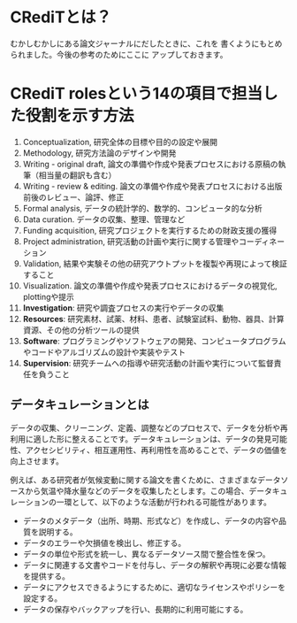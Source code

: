 # CRediTとは？

むかしむかしにある論文ジャーナルにだしたときに、これを
書くようにもとめられました。今後の参考のためにここに
アップしておきます。

# CRediT rolesという14の項目で担当した役割を示す方法

1. Conceptualization, 研究全体の目標や目的の設定や展開
2. Methodology, 研究方法論のデザインや開発
3. Writing - original draft, 論文の準備や作成や発表プロセスにおける原稿の執筆（相当量の翻訳も含む）
4. Writing - review & editing. 論文の準備や作成や発表プロセスにおける出版前後のレビュー、論評、修正
5. Formal analysis, データの統計学的、数学的、コンピュータ的な分析
6. Data curation. データの収集、整理、管理など
1. Funding acquisition, 研究プロジェクトを実行するための財政支援の獲得
1. Project administration, 研究活動の計画や実行に関する管理やコーディネーション
1. Validation, 結果や実験その他の研究アウトプットを複製や再現によって検証すること
1. Visualization. 論文の準備や作成や発表プロセスにおけるデータの視覚化, plottingや提示
1. **Investigation**: 研究や調査プロセスの実行やデータの収集
1. **Resources**: 研究素材、試薬、材料、患者、試験室試料、動物、器具、計算資源、その他の分析ツールの提供
1. **Software**: プログラミングやソフトウェアの開発、コンピュータプログラムやコードやアルゴリズムの設計や実装やテスト
1. **Supervision**: 研究チームへの指導や研究活動の計画や実行について監督責任を負うこと


## データキュレーションとは

データの収集、クリーニング、定義、調整などのプロセスで、データを分析や再利用に適した形に整えることです。データキュレーションは、データの発見可能性、アクセシビリティ、相互運用性、再利用性を高めることで、データの価値を向上させます。

例えば、ある研究者が気候変動に関する論文を書くために、さまざまなデータソースから気温や降水量などのデータを収集したとします。この場合、データキュレーションの一環として、以下のような活動が行われる可能性があります。

- データのメタデータ（出所、時期、形式など）を作成し、データの内容や品質を説明する。
- データのエラーや欠損値を検出し、修正する。
- データの単位や形式を統一し、異なるデータソース間で整合性を保つ。
- データに関連する文書やコードを付与し、データの解釈や再現に必要な情報を提供する。
- データにアクセスできるようにするために、適切なライセンスやポリシーを設定する。
- データの保存やバックアップを行い、長期的に利用可能にする。



